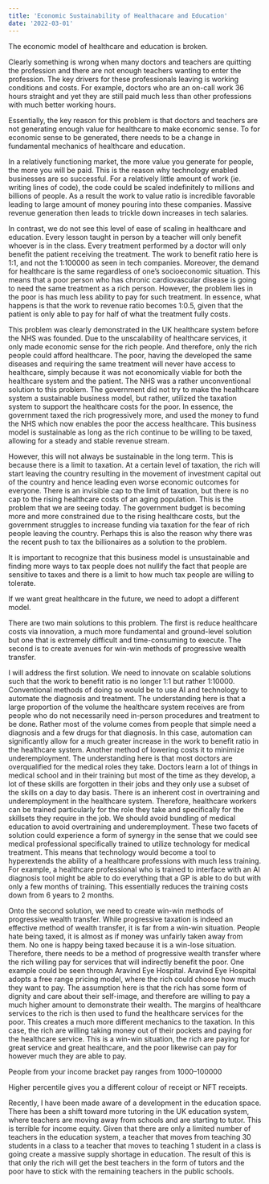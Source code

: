 ```yaml
---
title: 'Economic Sustainability of Healthacare and Education'
date: '2022-03-01'
---
```

The economic model of healthcare and education is broken.

Clearly something is wrong when many doctors and teachers are quitting the profession and there are not enough teachers wanting to enter the profession. The key drivers for these professionals leaving is working conditions and costs. For example, doctors who are an on-call work 36 hours straight and yet they are still paid much less than other professions with much better working hours.

Essentially, the key reason for this problem is that doctors and teachers are not generating enough value for healthcare to make economic sense. To for economic sense to be generated, there needs to be a change in fundamental mechanics of healthcare and education.

In a relatively functioning market, the more value you generate for people, the more you will be paid. This is the reason why technology enabled businesses are so successful. For a relatively little amount of work (ie. writing lines of code), the code could be scaled indefinitely to millions and billions of people. As a result the work to value ratio is incredible favorable leading to large amount of money pouring into these companies. Massive revenue generation then leads to trickle down increases in tech salaries.

In contrast, we do not see this level of ease of scaling in healthcare and education. Every lesson taught in person by a teacher will only benefit whoever is in the class. Every treatment performed by a doctor will only benefit the patient receiving the treatment. The work to benefit ratio here is 1:1, and not the 1:100000 as seen in tech companies. Moreover, the demand for healthcare is the same regardless of one’s socioeconomic situation. This means that a poor person who has chronic cardiovascular disease is going to need the same treatment as a rich person. However, the problem lies in the poor is has much less ability to pay for such treatment. In essence, what happens is that the work to revenue ratio becomes 1:0.5, given that the patient is only able to pay for half of what the treatment fully costs.

This problem was clearly demonstrated in the UK healthcare system before the NHS was founded. Due to the unscalability of healthcare services, it only made economic sense for the rich people. And therefore, only the rich people could afford healthcare. The poor, having the developed the same diseases and requiring the same treatment will never have access to healthcare, simply because it was not economically viable for both the healthcare system and the patient. The NHS was a rather unconventional solution to this problem. The government did not try to make the healthcare system a sustainable business model, but rather, utilized the taxation system to support the healthcare costs for the poor. In essence, the government taxed the rich progressively more, and used the money to fund the NHS which now enables the poor the access healthcare. This business model is sustainable as long as the rich continue to be willing to be taxed, allowing for a steady and stable revenue stream.

However, this will not always be sustainable in the long term. This is because there is a limit to taxation. At a certain level of taxation, the rich will start leaving the country resulting in the movement of investment capital out of the country and hence leading even worse economic outcomes for everyone. There is an invisible cap to the limit of taxation, but there is no cap to the rising healthcare costs of an aging population. This is the problem that we are seeing today. The government budget is becoming more and more constrained due to the rising healthcare costs, but the government struggles to increase funding via taxation for the fear of rich people leaving the country. Perhaps this is also the reason why there was the recent push to tax the billionaires as a solution to the problem.

It is important to recognize that this business model is unsustainable and finding more ways to tax people does not nullify the fact that people are sensitive to taxes and there is a limit to how much tax people are willing to tolerate.

If we want great healthcare in the future, we need to adopt a different model.

There are two main solutions to this problem. The first is reduce healthcare costs via innovation, a much more fundamental and ground-level solution but one that is extremely difficult and time-consuming to execute. The second is to create avenues for win-win methods of progressive wealth transfer.

I will address the first solution. We need to innovate on scalable solutions such that the work to benefit ratio is no longer 1:1 but rather 1:10000. Conventional methods of doing so would be to use AI and technology to automate the diagnosis and treatment. The understanding here is that a large proportion of the volume the healthcare system receives are from people who do not necessarily need in-person procedures and treatment to be done. Rather most of the volume comes from people that simple need a diagnosis and a few drugs for that diagnosis. In this case, automation can significantly allow for a much greater increase in the work to benefit ratio in the healthcare system. Another method of lowering costs it to minimize underemployment. The understanding here is that most doctors are overqualified for the medical roles they take. Doctors learn a lot of things in medical school and in their training but most of the time as they develop, a lot of these skills are forgotten in their jobs and they only use a subset of the skills on a day to day basis. There is an inherent cost in overtraining and underemployment in the healthcare system. Therefore, healthcare workers can be trained particularly for the role they take and specifically for the skillsets they require in the job. We should avoid bundling of medical education to avoid overtraining and underemployment. These two facets of solution could experience a form of synergy in the sense that we could see medical professional specifically trained to utilize technology for medical treatment. This means that technology would become a tool to hyperextends the ability of a healthcare professions with much less training. For example, a healthcare professional who is trained to interface with an AI diagnosis tool might be able to do everything that a GP is able to do but with only a few months of training. This essentially reduces the training costs down from 6 years to 2 months.

Onto the second solution, we need to create win-win methods of progressive wealth transfer. While progressive taxation is indeed an effective method of wealth transfer, it is far from a win-win situation. People hate being taxed, it is almost as if money was unfairly taken away from them. No one is happy being taxed because it is a win-lose situation. Therefore, there needs to be a method of progressive wealth transfer where the rich willing pay for services that will indirectly benefit the poor. One example could be seen through Aravind Eye Hospital. Aravind Eye Hospital adopts a free range pricing model, where the rich could choose how much they want to pay. The assumption here is that the rich has some form of dignity and care about their self-image, and therefore are willing to pay a much higher amount to demonstrate their wealth. The margins of healthcare services to the rich is then used to fund the healthcare services for the poor. This creates a much more different mechanics to the taxation. In this case, the rich are willing taking money out of their pockets and paying for the healthcare service. This is a win-win situation, the rich are paying for great service and great healthcare, and the poor likewise can pay for however much they are able to pay.

People from your income bracket pay ranges from 1000–100000

Higher percentile gives you a different colour of receipt or NFT receipts.

Recently, I have been made aware of a development in the education space. There has been a shift toward more tutoring in the UK education system, where teachers are moving away from schools and are starting to tutor. This is terrible for income equity. Given that there are only a limited number of teachers in the education system, a teacher that moves from teaching 30 students in a class to a teacher that moves to teaching 1 student in a class is going create a massive supply shortage in education. The result of this is that only the rich will get the best teachers in the form of tutors and the poor have to stick with the remaining teachers in the public schools.
